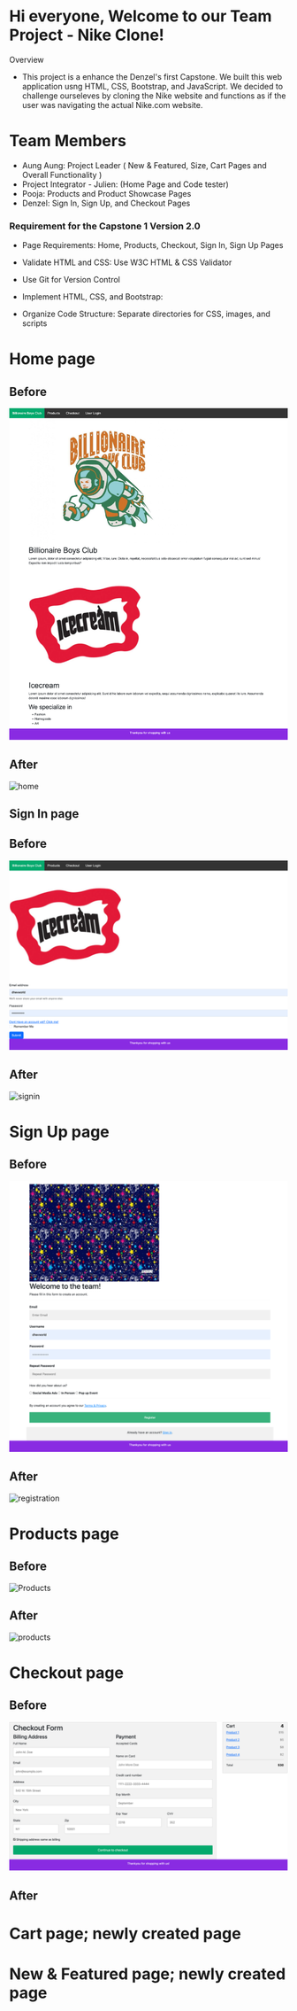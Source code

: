 # Hi everyone, Welcome to our Team Project - Nike Clone!

Overview
- This project is a enhance the Denzel's first Capstone. We built this web application usng HTML, CSS, Bootstrap, and JavaScript. We decided to challenge ourseleves by cloning the Nike website and functions as if the user was navigating the actual Nike.com website.

# Team Members
-  Aung Aung: Project Leader 
 ( New & Featured, Size, Cart Pages and Overall Functionality )
- Project Integrator - Julien: (Home Page and Code tester)
- Pooja: Products and Product Showcase Pages
- Denzel: Sign In, Sign Up, and Checkout Pages

### Requirement for the Capstone 1 Version 2.0
- Page Requirements: Home, Products, Checkout, Sign In, Sign Up Pages

- Validate HTML and CSS: Use W3C HTML & CSS Validator

-  Use Git for Version Control

-  Implement HTML, CSS, and Bootstrap:

- Organize Code Structure: Separate directories for CSS, images, and scripts

# Home page 

## Before
![Home](version1-images/Home.png)
## After
![home](https://github.com/user-attachments/assets/052b77d7-09de-41bc-8126-59cf518a1050)

## Sign In page
## Before
![Login](version1-images/Login.png)
## After
![signin](https://github.com/user-attachments/assets/246d931f-99ad-4aba-9c22-9f0accb6064c)

# Sign Up page
## Before
![Register](version1-images/Register.png)
## After
![registration](https://github.com/user-attachments/assets/742ee2e6-0135-4ad8-b5f8-41676280d91e)

# Products page
## Before 
![Products](version1-images/Products.png)
## After
![products](https://github.com/user-attachments/assets/a0666b11-6141-4a11-b87e-e08993e67e4c)

# Checkout page
## Before 
![Checkout](version1-images/Checkout.png)
## After

# Cart page; newly created page

# New & Featured page; newly created page
